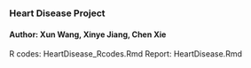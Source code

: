 ### Heart Disease Project
#### Author: Xun Wang, Xinye Jiang, Chen Xie

R codes: HeartDisease_Rcodes.Rmd
Report: HeartDisease.Rmd
